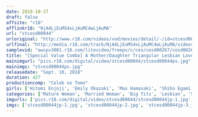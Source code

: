 ```yaml
---
date: 2018-10-27
draft: false
affsite: "r18"
afflinkr18: "NjA4LjEuMS4xLjAuMC4wLjAuMA"
url: "stcesd00044"
urloriginal: "http://www.r18.com/videos/vod/movies/detail/-/id=stcesd00044"
urlfinal: "http://media.r18.com/track/NjA4LjEuMS4xLjAuMC4wLjAuMA/videos/vod/movies/detail/-/id=stcesd00044"
samplevid: "awspv3001.r18.com/litevideo/freepv/c/ces/cesd00267/cesd00267_dmb_w.mp4"
title: "[Special Value Combo] A Mother/Daughter Triangular Lesbian Love Affair Part 1, 2 International Lesbian Series"
mainimgurl: "pics.r18.com/digital/video/stcesd00044/stcesd00044ps.jpg"
mainimgs: "stcesd00044ps.jpg"
releasedate: "Sept. 10, 2018"
duration: 427
productioncomp: "Celeb no Tomo"
girls: ['Hitomi Enjoji', 'Emily Okazaki', 'Mao Hamasaki', 'Shiho Egami', 'Shuri Atomi', 'Eri Mine', 'Rena Fukiishi', 'Leroy Clara']
categories: ['Mature Woman', 'Married Woman', 'Big Tits', 'Lesbian', 'Shaved Pussy', 'Hi-Def', 'Set Items']
imgurls: ['pics.r18.com/digital/video/stcesd00044/stcesd00044jp-1.jpg', 'pics.r18.com/digital/video/stcesd00044/stcesd00044jp-2.jpg', 'pics.r18.com/digital/video/stcesd00044/stcesd00044jp-3.jpg', 'pics.r18.com/digital/video/stcesd00044/stcesd00044jp-4.jpg', 'pics.r18.com/digital/video/stcesd00044/stcesd00044jp-5.jpg', 'pics.r18.com/digital/video/stcesd00044/stcesd00044jp-6.jpg', 'pics.r18.com/digital/video/stcesd00044/stcesd00044jp-7.jpg', 'pics.r18.com/digital/video/stcesd00044/stcesd00044jp-8.jpg', 'pics.r18.com/digital/video/stcesd00044/stcesd00044jp-9.jpg', 'pics.r18.com/digital/video/stcesd00044/stcesd00044jp-10.jpg', 'pics.r18.com/digital/video/stcesd00044/stcesd00044jp-11.jpg', 'pics.r18.com/digital/video/stcesd00044/stcesd00044jp-12.jpg', 'pics.r18.com/digital/video/stcesd00044/stcesd00044jp-13.jpg', 'pics.r18.com/digital/video/stcesd00044/stcesd00044jp-14.jpg', 'pics.r18.com/digital/video/stcesd00044/stcesd00044jp-15.jpg', 'pics.r18.com/digital/video/stcesd00044/stcesd00044jp-16.jpg', 'pics.r18.com/digital/video/stcesd00044/stcesd00044jp-17.jpg', 'pics.r18.com/digital/video/stcesd00044/stcesd00044jp-18.jpg', 'pics.r18.com/digital/video/stcesd00044/stcesd00044jp-19.jpg', 'pics.r18.com/digital/video/stcesd00044/stcesd00044jp-20.jpg']
imgs: ['stcesd00044jp-1.jpg', 'stcesd00044jp-2.jpg', 'stcesd00044jp-3.jpg', 'stcesd00044jp-4.jpg', 'stcesd00044jp-5.jpg', 'stcesd00044jp-6.jpg', 'stcesd00044jp-7.jpg', 'stcesd00044jp-8.jpg', 'stcesd00044jp-9.jpg', 'stcesd00044jp-10.jpg', 'stcesd00044jp-11.jpg', 'stcesd00044jp-12.jpg', 'stcesd00044jp-13.jpg', 'stcesd00044jp-14.jpg', 'stcesd00044jp-15.jpg', 'stcesd00044jp-16.jpg', 'stcesd00044jp-17.jpg', 'stcesd00044jp-18.jpg', 'stcesd00044jp-19.jpg', 'stcesd00044jp-20.jpg']
---
```

